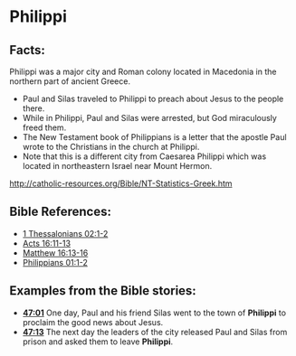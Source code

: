 # Philippi #

## Facts: ##

Philippi was a major city and Roman colony located in Macedonia in the northern part of ancient Greece.

 * Paul and Silas traveled to Philippi to preach about Jesus to the people there.
 * While in Philippi, Paul and Silas were arrested, but God miraculously freed them.
 * The New Testament book of Philippians is a letter that the apostle Paul wrote to the Christians in the church at Philippi.
 * Note that this is a different city from Caesarea Philippi which was located in northeastern Israel near Mount Hermon.
 


http://catholic-resources.org/Bible/NT-Statistics-Greek.htm

## Bible References: ##

* [1 Thessalonians 02:1-2](en/tn/1th/help/02/01)
* [Acts 16:11-13](en/tn/act/help/16/11)
* [Matthew 16:13-16](en/tn/mat/help/16/13)
* [Philippians 01:1-2](en/tn/php/help/01/01)

## Examples from the Bible stories: ##

 * __[47:01](en/tn/obs/help/47/01)__ One day, Paul and his friend Silas went to the town of __Philippi__ to proclaim the good news about Jesus. 
 * __[47:13](en/tn/obs/help/47/13)__ The next day the leaders of the city released Paul and Silas from prison and asked them to leave __Philippi__.